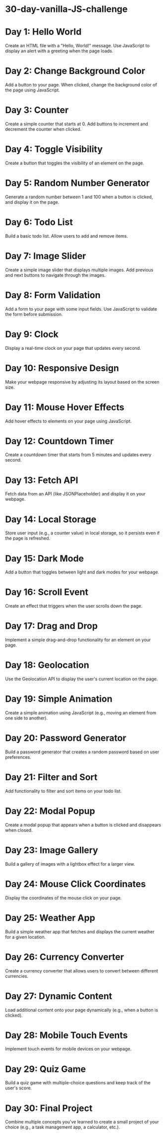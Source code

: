 # 30-day-vanilla-JS-challenge

# Day 1: Hello World
Create an HTML file with a "Hello, World!" message. Use JavaScript to display an alert with a greeting when the page loads.

# Day 2: Change Background Color
Add a button to your page. When clicked, change the background color of the page using JavaScript.

# Day 3: Counter
Create a simple counter that starts at 0. Add buttons to increment and decrement the counter when clicked.

# Day 4: Toggle Visibility
Create a button that toggles the visibility of an element on the page.

# Day 5: Random Number Generator
Generate a random number between 1 and 100 when a button is clicked, and display it on the page.

# Day 6: Todo List
Build a basic todo list. Allow users to add and remove items.

# Day 7: Image Slider
Create a simple image slider that displays multiple images. Add previous and next buttons to navigate through the images.

# Day 8: Form Validation
Add a form to your page with some input fields. Use JavaScript to validate the form before submission.

# Day 9: Clock
Display a real-time clock on your page that updates every second.

# Day 10: Responsive Design
Make your webpage responsive by adjusting its layout based on the screen size.

# Day 11: Mouse Hover Effects
Add hover effects to elements on your page using JavaScript.

# Day 12: Countdown Timer
Create a countdown timer that starts from 5 minutes and updates every second.

# Day 13: Fetch API
Fetch data from an API (like JSONPlaceholder) and display it on your webpage.

# Day 14: Local Storage
Store user input (e.g., a counter value) in local storage, so it persists even if the page is refreshed.

# Day 15: Dark Mode
Add a button that toggles between light and dark modes for your webpage.

# Day 16: Scroll Event 
Create an effect that triggers when the user scrolls down the page.

# Day 17: Drag and Drop
Implement a simple drag-and-drop functionality for an element on your page.

# Day 18: Geolocation
Use the Geolocation API to display the user's current location on the page.

# Day 19: Simple Animation
Create a simple animation using JavaScript (e.g., moving an element from one side to another).

# Day 20: Password Generator
Build a password generator that creates a random password based on user preferences.

# Day 21: Filter and Sort
Add functionality to filter and sort items on your todo list.

# Day 22: Modal Popup
Create a modal popup that appears when a button is clicked and disappears when closed.

# Day 23: Image Gallery
Build a gallery of images with a lightbox effect for a larger view.

# Day 24: Mouse Click Coordinates
Display the coordinates of the mouse click on your page.

# Day 25: Weather App
Build a simple weather app that fetches and displays the current weather for a given location.

# Day 26: Currency Converter
Create a currency converter that allows users to convert between different currencies.

# Day 27: Dynamic Content
Load additional content onto your page dynamically (e.g., when a button is clicked).

# Day 28: Mobile Touch Events
Implement touch events for mobile devices on your webpage.

# Day 29: Quiz Game
Build a quiz game with multiple-choice questions and keep track of the user's score.

# Day 30: Final Project
Combine multiple concepts you've learned to create a small project of your choice (e.g., a task management app, a calculator, etc.).
